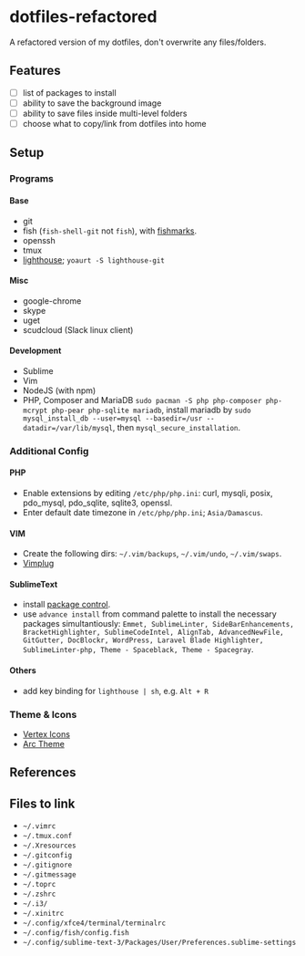 # dotfiles-refactored

A refactored version of my dotfiles, don't overwrite any files/folders.

## Features

- [ ] list of packages to install
- [ ] ability to save the background image
- [ ] ability to save files inside multi-level folders
- [ ] choose what to copy/link from dotfiles into home

## Setup

### Programs

#### Base

- git
- fish (`fish-shell-git` not `fish`), with [fishmarks](https://github.com/techwizrd/fishmarks).
- openssh
- tmux
- [lighthouse](https://github.com/emgram769/lighthouse); `yoaurt -S lighthouse-git`

#### Misc
- google-chrome
- skype
- uget
- scudcloud (Slack linux client)

#### Development

- Sublime
- Vim
- NodeJS (with npm)
- PHP, Composer and MariaDB `sudo pacman -S php php-composer php-mcrypt php-pear php-sqlite mariadb`, install mariadb by `sudo mysql_install_db --user=mysql --basedir=/usr --datadir=/var/lib/mysql`, then `mysql_secure_installation`.

### Additional Config

#### PHP

- Enable extensions by editing `/etc/php/php.ini`: curl, mysqli, posix, pdo_mysql, pdo_sqlite, sqlite3, openssl.
- Enter default date timezone in `/etc/php/php.ini`; `Asia/Damascus`.

#### VIM
- Create the following dirs: `~/.vim/backups`, `~/.vim/undo`, `~/.vim/swaps`.
- [Vimplug](https://github.com/junegunn/vim-plug#usage)

#### SublimeText
- install [package control](https://packagecontrol.io/installation).
- use `advance install` from command palette to install the necessary packages simultantiously: `Emmet, SublimeLinter, SideBarEnhancements, BracketHighlighter, SublimeCodeIntel, AlignTab, AdvancedNewFile, GitGutter, DocBlockr, WordPress, Laravel Blade Highlighter, SublimeLinter-php, Theme - Spaceblack, Theme - Spacegray`.

#### Others
- add key binding for `lighthouse | sh`, e.g. `Alt + R`

### Theme & Icons
- [Vertex Icons](https://github.com/horst3180/Vertex-Icons)
- [Arc Theme](https://github.com/horst3180/Arc-theme)

## References


## Files to link
- `~/.vimrc`
- `~/.tmux.conf`
- `~/.Xresources`
- `~/.gitconfig`
- `~/.gitignore`
- `~/.gitmessage`
- `~/.toprc`
- `~/.zshrc`
- `~/.i3/`
- `~/.xinitrc`
- `~/.config/xfce4/terminal/terminalrc`
- `~/.config/fish/config.fish`
- `~/.config/sublime-text-3/Packages/User/Preferences.sublime-settings`
